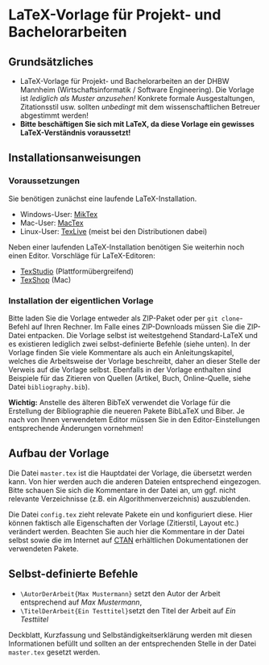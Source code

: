 # LaTeX-Vorlage für Projekt- und Bachelorarbeiten  

## Grundsätzliches
* LaTeX-Vorlage für Projekt- und Bachelorarbeiten an der DHBW Mannheim (Wirtschaftsinformatik / Software Engineering).
Die Vorlage ist *lediglich als Muster anzusehen!* Konkrete formale Ausgestaltungen, Zitationsstil usw. sollten *unbedingt* mit dem
wissenschaftlichen Betreuer abgestimmt werden!
* **Bitte beschäftigen Sie sich mit LaTeX, da diese Vorlage ein gewisses LaTeX-Verständnis voraussetzt!**


## Installationsanweisungen

### Voraussetzungen

Sie benötigen zunächst eine laufende LaTeX-Installation.
* Windows-User: [MikTex](http://www.miktex.org)
* Mac-User: [MacTex](http://www.tug.org/mactex/index.html)
* Linux-User: [TexLive](http://www.tug.org/texlive/) (meist bei den Distributionen dabei)

Neben einer laufenden LaTeX-Installation benötigen Sie weiterhin noch einen Editor.
Vorschläge für LaTeX-Editoren:

* [TexStudio](http://www.texstudio.org) (Plattformübergreifend)
* [TexShop](http://pages.uoregon.edu/koch/texshop/) (Mac)

### Installation der eigentlichen Vorlage

Bitte laden Sie die Vorlage entweder als ZIP-Paket oder per `git clone`-Befehl auf Ihren Rechner. Im Falle eines ZIP-Downloads müssen Sie die ZIP-Datei entpacken. Die Vorlage selbst ist weitestgehend Standard-LaTeX und es existieren lediglich zwei selbst-definierte Befehle (siehe unten). In der Vorlage finden Sie viele Kommentare als auch ein Anleitungskapitel, welches die Arbeitsweise
der Vorlage beschreibt, daher an dieser Stelle der Verweis auf die Vorlage selbst. Ebenfalls in der Vorlage enthalten sind
Beispiele für das Zitieren von Quellen (Artikel, Buch, Online-Quelle, siehe Datei `bibliography.bib`).

**Wichtig:** Anstelle des älteren BibTeX verwendet die Vorlage für die Erstellung der Bibliographie
die neueren Pakete BibLaTeX und Biber. Je nach von Ihnen verwendetem Editor müssen Sie in den Editor-Einstellungen
entsprechende Änderungen vornehmen!

## Aufbau der Vorlage
Die Datei `master.tex` ist die Hauptdatei der Vorlage, die übersetzt werden kann. Von hier werden auch die anderen
Dateien entsprechend eingezogen. Bitte schauen Sie sich die Kommentare in der Datei an, um ggf. nicht relevante
Verzeichnisse (z.B. ein Algorithmenverzeichnis) auszublenden.

Die Datei `config.tex` zieht relevate Pakete ein und konfiguriert diese. Hier können faktisch alle Eigenschaften der Vorlage
(Zitierstil, Layout etc.) verändert werden. Beachten Sie auch hier die Kommentare in der Datei selbst sowie die im Internet
auf [CTAN](http://www.ctan.org) erhältlichen Dokumentationen der verwendeten Pakete.


## Selbst-definierte Befehle
- `\AutorDerArbeit{Max Mustermann}` setzt den Autor der Arbeit entsprechend auf *Max Mustermann*,
- `\TitelDerArbeit{Ein Testtitel}`setzt den Titel der Arbeit auf *Ein Testtiitel*

Deckblatt, Kurzfassung und Selbständigkeitserklärung werden mit diesen Informationen
befüllt und sollten an der entsprechenden Stelle in der Datei `master.tex`
gesetzt werden.
